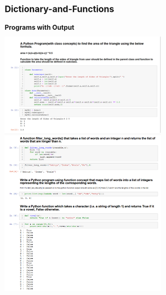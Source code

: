 # Dictionary-and-Functions
## Programs with Output
![Image 1](https://github.com/Adi2198/Dictionary-and-Functions/blob/main/ASSIGNMENT4_1.PNG)
![Image 2](https://github.com/Adi2198/Dictionary-and-Functions/blob/main/ASSIGNMENT4_2.PNG)
